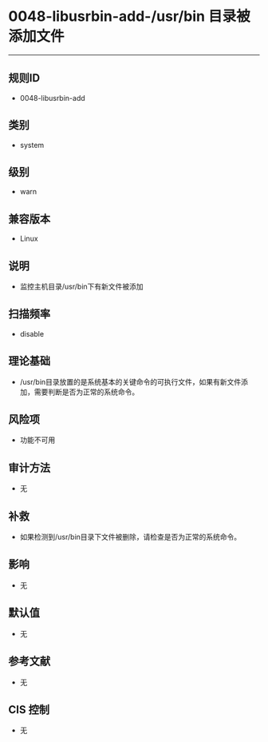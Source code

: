 # 0048-libusrbin-add-/usr/bin 目录被添加文件
---

## 规则ID

- 0048-libusrbin-add


## 类别

- system


## 级别

- warn


## 兼容版本


- Linux




## 说明


- 监控主机目录/usr/bin下有新文件被添加



## 扫描频率
- disable

## 理论基础


- /usr/bin目录放置的是系统基本的关键命令的可执行文件，如果有新文件添加，需要判断是否为正常的系统命令。






## 风险项


- 功能不可用



## 审计方法
- 无



## 补救
- 如果检测到/usr/bin目录下文件被删除，请检查是否为正常的系统命令。



## 影响


- 无




## 默认值


- 无




## 参考文献


- 无



## CIS 控制


- 无


